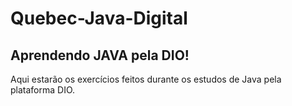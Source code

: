# Quebec-Java-Digital

## Aprendendo JAVA pela DIO!

Aqui estarão os exercícios feitos durante os estudos de Java pela plataforma DIO.
